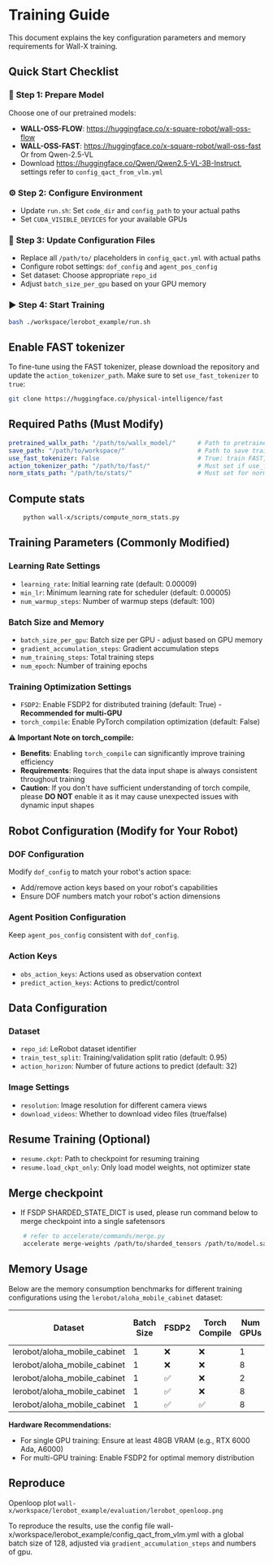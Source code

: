 # Training Guide

This document explains the key configuration parameters and memory requirements for Wall-X training.

## Quick Start Checklist

### 🚀 **Step 1: Prepare Model**
Choose one of our pretrained models:
- **WALL-OSS-FLOW**: https://huggingface.co/x-square-robot/wall-oss-flow
- **WALL-OSS-FAST**: https://huggingface.co/x-square-robot/wall-oss-fast
Or from Qwen-2.5-VL
- Download https://huggingface.co/Qwen/Qwen2.5-VL-3B-Instruct, settings refer to `config_qact_from_vlm.yml`

### ⚙️ **Step 2: Configure Environment**
- Update `run.sh`: Set `code_dir` and `config_path` to your actual paths
- Set `CUDA_VISIBLE_DEVICES` for your available GPUs

### 📝 **Step 3: Update Configuration Files**
- Replace all `/path/to/` placeholders in `config_qact.yml` with actual paths
- Configure robot settings: `dof_config` and `agent_pos_config`
- Set dataset: Choose appropriate `repo_id`
- Adjust `batch_size_per_gpu` based on your GPU memory

### ▶️ **Step 4: Start Training**
```bash
bash ./workspace/lerobot_example/run.sh
```

## Enable FAST tokenizer
To fine-tune using the FAST tokenizer, please download the repository and update the `action_tokenizer_path`. Make sure to set `use_fast_tokenizer` to `true`:
```bash
git clone https://huggingface.co/physical-intelligence/fast
```

## Required Paths (Must Modify)
```yaml
pretrained_wallx_path: "/path/to/wallx_model/"      # Path to pretrained wallx model
save_path: "/path/to/workspace/"                    # Path to save training outputs
use_fast_tokenizer: False                           # True: train FAST, False: train Flow
action_tokenizer_path: "/path/to/fast/"             # Must set if use_fast_tokenizer is True
norm_stats_path: "/path/to/stats/"                  # Must set for normalize dataset
```

## Compute stats
```bash
    python wall-x/scripts/compute_norm_stats.py
```

## Training Parameters (Commonly Modified)

### Learning Rate Settings
- `learning_rate`: Initial learning rate (default: 0.00009)
- `min_lr`: Minimum learning rate for scheduler (default: 0.00005)
- `num_warmup_steps`: Number of warmup steps (default: 100)

### Batch Size and Memory
- `batch_size_per_gpu`: Batch size per GPU - adjust based on GPU memory
- `gradient_accumulation_steps`: Gradient accumulation steps
- `num_training_steps`: Total training steps
- `num_epoch`: Number of training epochs

### Training Optimization Settings
- `FSDP2`: Enable FSDP2 for distributed training (default: True) - **Recommended for multi-GPU**
- `torch_compile`: Enable PyTorch compilation optimization (default: False)

**⚠️ Important Note on torch_compile:**
- **Benefits**: Enabling `torch_compile` can significantly improve training efficiency
- **Requirements**: Requires that the data input shape is always consistent throughout training
- **Caution**: If you don't have sufficient understanding of torch compile, please **DO NOT** enable it as it may cause unexpected issues with dynamic input shapes

## Robot Configuration (Modify for Your Robot)

### DOF Configuration
Modify `dof_config` to match your robot's action space:
- Add/remove action keys based on your robot's capabilities
- Ensure DOF numbers match your robot's action dimensions

### Agent Position Configuration
Keep `agent_pos_config` consistent with `dof_config`.

### Action Keys
- `obs_action_keys`: Actions used as observation context
- `predict_action_keys`: Actions to predict/control

## Data Configuration

### Dataset
- `repo_id`: LeRobot dataset identifier
- `train_test_split`: Training/validation split ratio (default: 0.95)
- `action_horizon`: Number of future actions to predict (default: 32)

### Image Settings
- `resolution`: Image resolution for different camera views
- `download_videos`: Whether to download video files (true/false)

## Resume Training (Optional)
- `resume.ckpt`: Path to checkpoint for resuming training
- `resume.load_ckpt_only`: Only load model weights, not optimizer state

## Merge checkpoint
- If FSDP SHARDED_STATE_DICT is used, please run command below to merge checkpoint into a single safetensors
```bash
    # refer to accelerate/commands/merge.py
    accelerate merge-weights /path/to/sharded_tensors /path/to/model.safetensors
```

## Memory Usage

Below are the memory consumption benchmarks for different training configurations using the `lerobot/aloha_mobile_cabinet` dataset:

| Dataset | Batch Size | FSDP2 | Torch Compile | Num GPUs | Max Allocated Memory |
|---------|------------|--------|---------------|----------|---------------------|
| lerobot/aloha_mobile_cabinet | 1 | ❌ | ❌ | 1 | 40.11G |
| lerobot/aloha_mobile_cabinet | 1 | ❌ | ❌ | 8 | 48.02G |
| lerobot/aloha_mobile_cabinet | 1 | ✅ | ❌ | 2 | 43.70G |
| lerobot/aloha_mobile_cabinet | 1 | ✅ | ❌ | 8 | 24.96G |
| lerobot/aloha_mobile_cabinet | 1 | ✅ | ✅ | 8 | 24.21G |


**Hardware Recommendations:**

- For single GPU training: Ensure at least 48GB VRAM (e.g., RTX 6000 Ada, A6000)
- For multi-GPU training: Enable FSDP2 for optimal memory distribution

## Reproduce

Openloop plot `wall-x/workspace/lerobot_example/evaluation/lerobot_openloop.png`

To reproduce the results, use the config file wall-x/workspace/lerobot_example/config_qact_from_vlm.yml with a global batch size of 128, adjusted via `gradient_accumulation_steps` and numbers of gpu.
